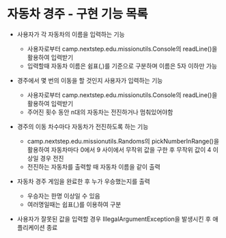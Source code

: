 # 자동차 경주 - 구현 기능 목록

- 사용자가 각 자동차의 이름을 입력하는 기능
  - 사용자로부터 camp.nextstep.edu.missionutils.Console의 readLine()을 활용하여 입력받기
  - 입력할때 자동차 이름은 쉼표(,)를 기준으로 구분하며 이름은 5자 이하만 가능
  


- 경주에서 몇 번의 이동을 할 것인지 사용자가 입력하는 기능
  - 사용자로부터 camp.nextstep.edu.missionutils.Console의 readLine()을 활용하여 입력받기
  - 주어진 횟수 동안 n대의 자동차는 전진하거나 멈춰있어야함


- 경주의 이동 차수마다 자동차가 전진하도록 하는 기능
  - camp.nextstep.edu.missionutils.Randoms의 pickNumberInRange()을 활용하여 
    자동차마다 0에서 9 사이에서 무작위 값을 구한 후 무작위 값이 4 이상일 경우 전진
  - 전진하는 자동차를 출력할 때 자동차 이름을 같이 출력


- 자동차 경주 게임을 완료한 후 누가 우승했는지를 출력
  - 우승자는 한명 이상일 수 있음
  - 여러명일때는 쉽표(,)를 이용하여 구분

- 사용자가 잘못된 값을 입력할 경우 IllegalArgumentException을 발생시킨 후 애플리케이션 종료